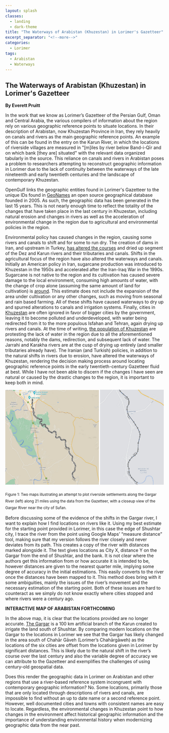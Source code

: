 ```yaml
---
layout: splash
classes:
  - landing
  - dark-theme
title: "The Waterways of Arabistan (Khuzestan) in Lorimer's Gazetteer"
excerpt_separator: "<!--more-->"
categories:
  - Lorimer
tags:
  - Arabistan
  - Waterways
---
```


## The Waterways of Arabistan (Khuzestan) in Lorimer's Gazetteer

**By Everett Pruitt**


In the work that we know as Lorimer’s Gazetteer of the Persian Gulf, Oman and Central Arabia, the various compilers of information about the region rely on various geographic reference points to situate locations. In their description of Arabistan, now Khuzestan Province in Iran, they rely heavily on canals and rivers as the main geographic reference points. An example of this can be found in the entry on the Karun River, in which the locations of riverside villages are measured in "[m]iles by river below Band-i-Qīr and on which bank [they are] situated" with the relevant data organized tabularly in the source. This reliance on canals and rivers in Arabistan poses a problem to researchers attempting to reconstruct geographic information in Lorimer due to the lack of continuity between the waterways of the late nineteenth and early twentieth centuries and the landscape of contemporary Khuzestan.


OpenGulf links the geographic entities found in Lorimer's Gazetteer to the unique IDs found in [GeoNames](http://geonames.org</a>) an open source geographical database founded in 2005. As such, the geographic data has been generated in the last 15 years. This is not nearly enough time to reflect the totality of the changes that have taken place in the last century in Khuzestan, including natural erosion and changes in rivers as well as the acceleration of environmental change in the region due to agricultural and environmental policies in the region.


Environmental policy has caused changes in the region, causing some rivers and canals to shift and for some to run dry. The creation of dams in Iran, and upstream in Turkey, [has altered the courses](https://www.theguardian.com/world/iran-blog/2015/apr/16/iran-khuzestan-environment-wetlands-dust-pollution) and dried up segment of the Dez and Karun rivers and their tributaries and canals. Shifts in the agricultural focus of the region have also altered the waterways and canals. Initially an American policy in Iran, sugarcane production was introduced to Khuzestan in the 1950s and accelerated after the Iran-Iraq War in the 1990s. Sugarcane is not native to the region and its cultivation has caused severe damage to the local environment, consuming high amounts of water, with the change of crop alone (assuming the same amount of land for cultivation) is [around](https://www.fao.org/3/s2022e/s2022e02.htm). This estimate does not include the expansion of the area under cultivation or any other changes, such as moving from seasonal and rain based farming. All of these shifts have caused waterways to dry up and spurred alterations to canals and irrigation systems. Finally, cities in [Khuzestan](https://www.atlanticcouncil.org/blogs/iransource/the-rise-and-fall-of-iran-s-khuzestan-a-calamity-of-international-significance) are often ignored in favor of bigger cities by the government, leaving it to become polluted and underdeveloped, with water being redirected from it to the more populous Isfahan and Tehran, again drying up rivers and canals. At the time of writing, [the population of Khuzestan](https://www.independentarabia.com/node/244196) are protesting the lack of water in the region due to all the aforementioned reasons, notably the dams, redirection, and subsequent lack of water. The Jarrahi and Karakha rivers are at the cusp of drying up entirely (and smaller tributaries already have). The Iranian (and Turkish) policies, in addition to the natural shifts in rivers due to erosion, have altered the waterways of Khuzestan, rendering the decision making process around locating geographic reference points in the early twentieth-century Gazetteer fluid at best. While I have not been able to discern if the changes I have seen are natural or caused by the drastic changes to the region, it is important to keep both in mind.

<img src="/assets/images/rivers1.jpg" style="width:600px;height:300px;">

<sub>Figure 1: Two maps illustrating an attempt to plot riverside settlements along the Gargar River (left) along 21 miles using the data from the Gazetteer, with a closeup view of the Gargar River near the city of Sufan.<sub>


Before discussing some of the evidence of the shifts in the Gargar river, I want to explain how I find locations on rivers like it. Using my best estimate for the starting point provided in Lorimer, in this case the edge of Shushtar city, I trace the river from the point using Google Maps’ “measure distance” tool, making sure that my version follows the river closely and never deviates from its path. This creates a copy of the river with distances marked alongside it. The text gives locations as City X, distance Y on the Gargar from the end of Shushtar, and the bank. It is not clear where the authors get this information from or how accurate it is intended to be, however distances are given to the nearest quarter mile, implying some degree of accuracy in the initial estimations. This easily converts to the river once the distances have been mapped to it. This method does bring with it some ambiguities, mainly the issues of the river’s movement and the necessary estimation of the starting point. Both of these issues are hard to counteract as we simply do not know exactly where cities stopped and where rivers were a century ago.


**INTERACTIVE MAP OF ARABISTAN FORTHCOMING**


In the above map, it is clear that the locations provided are no longer accurate. [The Gargar](https://whc.unesco.org/uploads/nominations/1315.pdf) is a 100 km artificial branch of the Karun created to irrigate the land south of Shushtar. By comparing modern locations on the Gargar to the locations in Lorimer we see that the Gargar has likely changed in the area south of Chahār Gāveh (Lorimer’s Chahārgāweh) as the locations of the six cities are offset from the locations given in Lorimer by significant distances. This is likely due to the natural shift in the river’s course over the last century and also the variable degree of accuracy we can attribute to the Gazetteer and exemplifies the challenges of using century-old geospatial data.


Does this render the geographic data in Lorimer on Arabistan and other regions that use a river-based reference system incongruent with contemporary geographic information? No. Some locations, primarily those that are only located through descriptions of rivers and canals, are impossible to find without an up to date name or a second reference point. However, well documented cities and towns with consistent names are easy to locate. Regardless, the environmental changes in Khuzestan point to how changes in the environment affect historical geographic information and the importance of understanding environmental history when modernizing geographic data from the near past.
